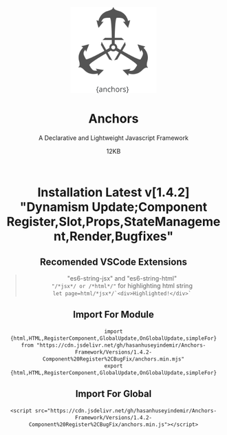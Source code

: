 <div align="center">


<img width="200px" src="https://github.com/HasanHuseyinDemir/Anchors-Framework/blob/master/Images/Anchors.png">
<h1 align="center">Anchors</h1>
<p align="center">A Declarative and Lightweight Javascript Framework</p>
<p>12KB</p>
<br>

# Installation Latest v[1.4.2] "Dynamism Update;Component Register,Slot,Props,StateManagement,Render,Bugfixes" 

## Recomended VSCode Extensions
> "es6-string-jsx" and "es6-string-html"<br>
```"/*jsx*/ or /*html*/"``` for highlighting html string<br>
``` let page=html/*jsx*/`<div>Highlighted!</div>` ```

## Import For Module
```
import {html,HTML,RegisterComponent,GlobalUpdate,OnGlobalUpdate,simpleFor} from "https://cdn.jsdelivr.net/gh/hasanhuseyindemir/Anchors-Framework/Versions/1.4.2-Component%20Register%2CBugFix/anchors.min.mjs"
export {html,HTML,RegisterComponent,GlobalUpdate,OnGlobalUpdate,simpleFor}
```

## Import For Global 
```
<script src="https://cdn.jsdelivr.net/gh/hasanhuseyindemir/Anchors-Framework/Versions/1.4.2-Component%20Register%2CBugFix/anchors.min.js"></script>
```



